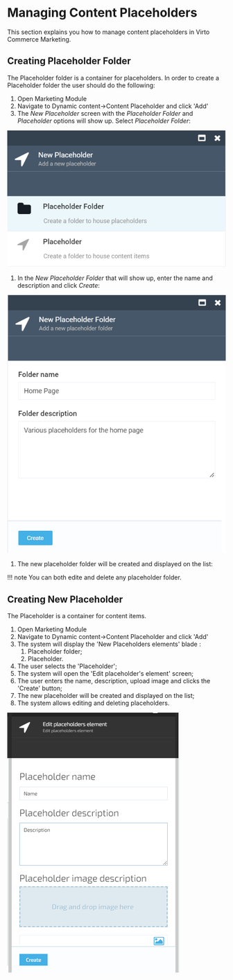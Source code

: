 # Managing Content Placeholders

This section explains you how to manage content placeholders in Virto Commerce Marketing.

## Creating Placeholder Folder

The Placeholder folder is a container for placeholders. In order to create a Placeholder folder the user should do the following:

1. Open Marketing Module
1. Navigate to Dynamic content->Content Placeholder and click 'Add'
1. The *New Placeholder* screen with the *Placeholder Folder* and *Placeholder* options will show up. Select *Placeholder Folder*:

![New placeholder screen](media/new-placeholder-screen.png)

1. In the *New Placeholder Folder* that will show up, enter the name and description and click *Create*:

![Fig. Placeholder Folder](media/screen-new-placeholderfolder.png)

1. The new placeholder folder will be created and displayed on the list:

!!! note
	You can both edite and delete any placeholder folder.

## Creating New Placeholder

The Placeholder is a container for content items. 

1. Open Marketing Module
1. Navigate to Dynamic content->Content Placeholder and click 'Add'
1. The system will display the 'New Placeholders elements' blade :
     1. Placeholder folder;
     1. Placeholder.
1. The user selects the 'Placeholder';
1. The system will open the 'Edit placeholder's element' screen;
1. The user enters the name, description, upload image and clicks the 'Create' button;
1. The new placeholder will be created and displayed on the list;
1. The system allows editing and deleting placeholders.

![Fig. New Placeholder](media/screen-placeholder.png)